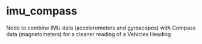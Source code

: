 imu_compass
===========

Node to combine IMU data (accelerometers and gyroscopes) with Compass data (magnetometers) for a cleaner reading of a Vehicles Heading
